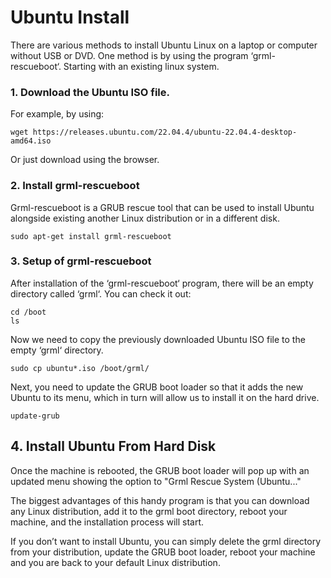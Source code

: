 # Ubuntu Install

There are various methods to install Ubuntu Linux on a laptop or computer without USB or DVD. One method is by using the program ‘grml-rescueboot‘. Starting with an existing linux system.

### 1. Download the Ubuntu ISO file.

For example, by using:

```
wget https://releases.ubuntu.com/22.04.4/ubuntu-22.04.4-desktop-amd64.iso
```
Or just download using the browser.

### 2. Install grml-rescueboot

Grml-rescueboot is a GRUB rescue tool that can be used to install Ubuntu alongside existing another Linux distribution or in a different disk.

```
sudo apt-get install grml-rescueboot
```

### 3. Setup of grml-rescueboot

After installation of the ‘grml-rescueboot‘ program, there will be an empty directory called ‘grml‘. You can check it out:

```
cd /boot
ls
```

Now we need to copy the previously downloaded Ubuntu ISO file to the empty ‘grml‘ directory.

```
sudo cp ubuntu*.iso /boot/grml/
```

Next, you need to update the GRUB boot loader so that it adds the new Ubuntu to its menu, which in turn will allow us to install it on the hard drive.

```
update-grub
```

## 4. Install Ubuntu From Hard Disk

Once the machine is rebooted, the GRUB boot loader will pop up with an updated menu showing the option to "Grml Rescue System (Ubuntu..."

The biggest advantages of this handy program is that you can download any Linux distribution, add it to the grml boot directory, reboot your machine, and the installation process will start.

If you don’t want to install Ubuntu, you can simply delete the grml directory from your distribution, update the GRUB boot loader, reboot your machine and you are back to your default Linux distribution.
